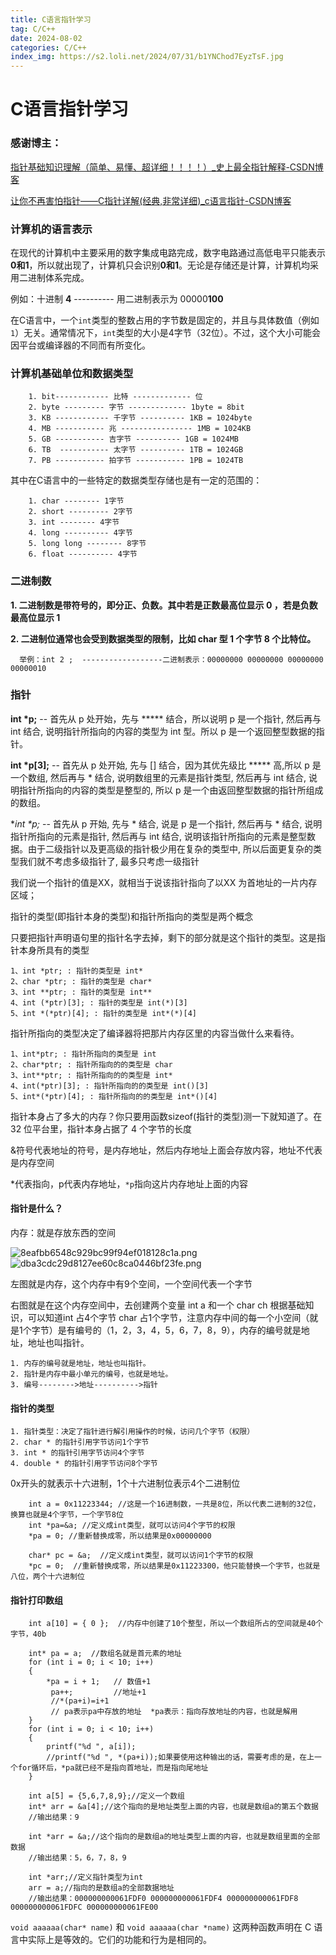 ```yaml
---
title: C语言指针学习
tag: C/C++
date: 2024-08-02
categories: C/C++
index_img: https://s2.loli.net/2024/07/31/b1YNChod7EyzTsF.jpg
---
```


# C语言指针学习

### 感谢博主：

[指针基础知识理解（简单、易懂、超详细！！！！）_史上最全指针解释-CSDN博客](https://blog.csdn.net/weixin_45031801/article/details/127017272)

[让你不再害怕指针——C指针详解(经典,非常详细)_c语言指针-CSDN博客](https://blog.csdn.net/soonfly/article/details/51131141)

### 计算机的语言表示

在现代的计算机中主要采用的数字集成电路完成，数字电路通过高低电平只能表示**0和1**，所以就出现了，计算机只会识别**0和1**。无论是存储还是计算，计算机均采用二进制体系完成。

例如：十进制 **4** ---------- 用二进制表示为 00000**100**

在C语言中，一个`int`类型的整数占用的字节数是固定的，并且与具体数值（例如`1`）无关。通常情况下，`int`类型的大小是4字节（32位）。不过，这个大小可能会因平台或编译器的不同而有所变化。

### **计算机基础单位和数据类型**

```
 	1. bit------------ 比特 ------------- 位
    2. byte --------- 字节 ------------- 1byte = 8bit
    3. KB ------------ 千字节 ---------- 1KB = 1024byte
    4. MB ----------- 兆 ---------------- 1MB = 1024KB
    5. GB ----------- 吉字节 ---------- 1GB = 1024MB
    6. TB  ----------- 太字节 ---------- 1TB = 1024GB
    7. PB ----------- 拍字节 ----------- 1PB = 1024TB
```

其中在C语言中的一些特定的数据类型存储也是有一定的范围的：

```
    1. char -------- 1字节
    2. short --------- 2字节
    3. int -------- 4字节   
    4. long ---------- 4字节
    5. long long -------- 8字节
    6. float ---------- 4字节
```

### **二进制数**

  **1. 二进制数是带符号的，即分正、负数。其中若是正数最高位显示 0 ，若是负数最高位显示 1**

  **2. 二进制位通常也会受到数据类型的限制，比如 char 型 1 个字节 8 个比特位。**

```
  举例：int 2 ;  ------------------二进制表示：00000000 00000000 00000000 00000010
```

### 指针

**int \*p;** -- 首先从 p 处开始，先与 ***** 结合，所以说明 p 是一个指针, 然后再与 int 结合, 说明指针所指向的内容的类型为 int 型。所以 p 是一个返回整型数据的指针。

 **int \*p[3];** -- 首先从 p 处开始, 先与 [] 结合，因为其优先级比 ***** 高,所以 p 是一个数组, 然后再与 * 结合, 说明数组里的元素是指针类型, 然后再与 int 结合, 说明指针所指向的内容的类型是整型的, 所以 p 是一个由返回整型数据的指针所组成的数组。

**int \**p;** -- 首先从 p 开始, 先与 * 结合, 说是 p 是一个指针, 然后再与 * 结合, 说明指针所指向的元素是指针, 然后再与 int 结合, 说明该指针所指向的元素是整型数据。由于二级指针以及更高级的指针极少用在复杂的类型中, 所以后面更复杂的类型我们就不考虑多级指针了, 最多只考虑一级指针

我们说一个指针的值是XX，就相当于说该指针指向了以XX 为首地址的一片内存区域；

指针的类型(即指针本身的类型)和指针所指向的类型是两个概念

只要把指针声明语句里的指针名字去掉，剩下的部分就是这个指针的类型。这是指针本身所具有的类型

```
1、int *ptr; : 指针的类型是 int*
2、char *ptr; : 指针的类型是 char*
3、int **ptr; : 指针的类型是 int**
4、int (*ptr)[3]; : 指针的类型是 int(*)[3]
5、int *(*ptr)[4]; : 指针的类型是 int*(*)[4]
```

指针所指向的类型决定了编译器将把那片内存区里的内容当做什么来看待。

```
1、int*ptr; : 指针所指向的类型是 int
2、char*ptr; : 指针所指向的的类型是 char
3、int**ptr; : 指针所指向的的类型是 int*
4、int(*ptr)[3]; : 指针所指向的的类型是 int()[3]
5、int*(*ptr)[4]; : 指针所指向的的类型是 int*()[4]
```

指针本身占了多大的内存？你只要用函数sizeof(指针的类型)测一下就知道了。在 32 位平台里，指针本身占据了 4 个字节的长度

&符号代表地址的符号，是内存地址，然后内存地址上面会存放内容，地址不代表是内存空间

*代表指向，p代表内存地址，`*p`指向这片内存地址上面的内容

#### 指针是什么？

内存：就是存放东西的空间

![8eafbb6548c929bc99f94ef018128c1a.png](https://s2.loli.net/2024/08/05/NIi8RQXMkglrqeC.png)![dba3cdc29d8127ee60c8ca0446bf23fe.png](https://s2.loli.net/2024/08/05/Si3Oj5NPpr6Lz1h.png)

左图就是内存，这个内存中有9个空间，一个空间代表一个字节

右图就是在这个内存空间中，去创建两个变量 int a 和一个 char ch 根据基础知识，可以知道int 占4个字节 char 占1个字节，注意内存中间的每一个小空间（就是1个字节）是有编号的（1，2，3，4，5，6，7，8，9），内存的编号就是地址，地址也叫指针。

```
1. 内存的编号就是地址，地址也叫指针。
2. 指针是内存中最小单元的编号，也就是地址。
3. 编号-------->地址---------->指针
```

#### 指针的类型

```
1. 指针类型：决定了指针进行解引用操作的时候，访问几个字节（权限）
2. char * 的指针引用字节访问1个字节
3. int * 的指针引用字节访问4个字节
4. double * 的指针引用字节访问8个字节
```

0x开头的就表示十六进制，1个十六进制位表示4个二进制位

```
	int a = 0x11223344; //这是一个16进制数，一共是8位，所以代表二进制的32位，换算也就是4个字节，一个字节8位
	int *pa=&a; //定义成int类型，就可以访问4个字节的权限
	*pa = 0; //重新替换成零，所以结果是0x00000000
	
	char* pc = &a;  //定义成int类型，就可以访问1个字节的权限
	*pc = 0;  //重新替换成零，所以结果是0x11223300，他只能替换一个字节，也就是八位，两个十六进制位
```

#### 指针打印数组

```
	int a[10] = { 0 };  //内存中创建了10个整型，所以一个数组所占的空间就是40个字节，40b
 
	int* pa = a;  //数组名就是首元素的地址
	for (int i = 0; i < 10; i++)
	{
		*pa = i + 1;   // 数值+1
		 pa++;         //地址+1
		 //*(pa+i)=i+1
		 // pa表示pa中存放的地址  *pa表示：指向存放地址的内容，也就是解用
	}
	for (int i = 0; i < 10; i++)
	{
		printf("%d ", a[i]);
		//printf("%d ", *(pa+i));如果要使用这种输出的话，需要考虑的是，在上一个for循环后，*pa就已经不是指向首地址，而是指向尾地址
	}
	
	int a[5] = {5,6,7,8,9};//定义一个数组
	int* arr = &a[4];//这个指向的是地址类型上面的内容，也就是数组a的第五个数据
	//输出结果：9
	
	int *arr = &a;//这个指向的是数组a的地址类型上面的内容，也就是数组里面的全部数据
	//输出结果：5，6，7，8，9
	
	int *arr;//定义指针类型为int
	arr = a;//指向的是数组a的全部数据地址
	//输出结果：000000000061FDF0 000000000061FDF4 000000000061FDF8 000000000061FDFC 000000000061FE00
```

`void aaaaaa(char* name)` 和 `void aaaaaa(char *name)` 这两种函数声明在 C 语言中实际上是等效的。它们的功能和行为是相同的。
